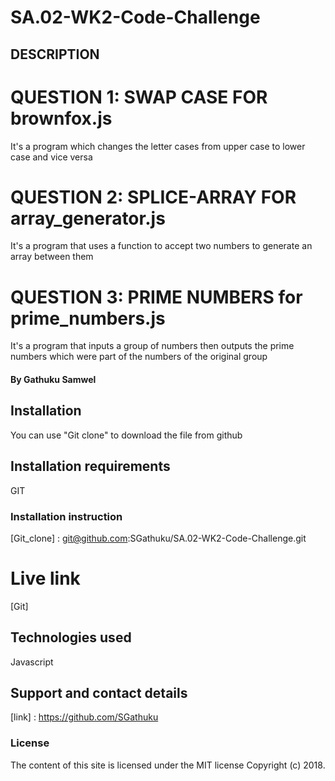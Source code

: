 
# SA.02-WK2-Code-Challenge

## DESCRIPTION 

# QUESTION 1: SWAP CASE FOR brownfox.js
It's a program which changes the letter cases from upper case to lower case and vice versa

# QUESTION 2: SPLICE-ARRAY FOR array_generator.js
It's a program that uses a function to accept two numbers to generate an array between them

# QUESTION 3: PRIME NUMBERS for prime_numbers.js
It's a program that inputs a group of numbers then outputs the prime numbers which were part of the numbers of the original group

#### By Gathuku Samwel

## Installation

You can use "Git clone" to download the file from github

## Installation requirements

GIT

### Installation instruction

[Git_clone] :  git@github.com:SGathuku/SA.02-WK2-Code-Challenge.git

# Live link

[Git]

## Technologies used

Javascript

## Support and contact details

[link] : https://github.com/SGathuku

### License

The content of this site is licensed under the MIT license
Copyright (c) 2018.


